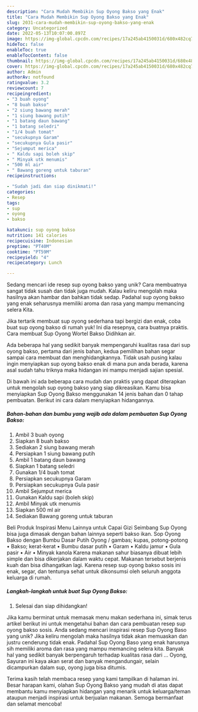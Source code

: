 ```yaml
---
description: "Cara Mudah Membikin Sup Oyong Bakso yang Enak"
title: "Cara Mudah Membikin Sup Oyong Bakso yang Enak"
slug: 2031-cara-mudah-membikin-sup-oyong-bakso-yang-enak
category: Uncategorized
date: 2022-05-13T10:07:00.897Z
image: https://img-global.cpcdn.com/recipes/17a245ab4150031d/680x482cq70/sup-oyong-bakso-foto-resep-utama.jpg
hideToc: false
enableToc: true
enableTocContent: false
thumbnail: https://img-global.cpcdn.com/recipes/17a245ab4150031d/680x482cq70/sup-oyong-bakso-foto-resep-utama.jpg
cover: https://img-global.cpcdn.com/recipes/17a245ab4150031d/680x482cq70/sup-oyong-bakso-foto-resep-utama.jpg
author: Admin
authorAv: notfound
ratingvalue: 3.2
reviewcount: 7
recipeingredient:
- "3 buah oyong"
- "8 buah bakso"
- "2 siung bawang merah"
- "1 siung bawang putih"
- "1 batang daun bawang"
- "1 batang seledri"
- "1/4 buah tomat"
- "secukupnya Garam"
- "secukupnya Gula pasir"
- "Sejumput merica"
- " Kaldu sapi boleh skip"
- " Minyak utk menumis"
- "500 ml air"
- " Bawang goreng untuk taburan"
recipeinstructions:

- "Sudah jadi dan siap dinikmati!"
categories:
- Resep
tags:
- sup
- oyong
- bakso

katakunci: sup oyong bakso 
nutrition: 141 calories
recipecuisine: Indonesian
preptime: "PT40M"
cooktime: "PT59M"
recipeyield: "4"
recipecategory: Lunch

---
```





Sedang mencari ide resep sup oyong bakso yang unik? Cara membuatnya sangat tidak susah dan tidak juga mudah. Kalau keliru mengolah maka hasilnya akan hambar dan bahkan tidak sedap. Padahal sup oyong bakso yang enak seharusnya memiliki aroma dan rasa yang mampu memancing selera Kita.





Jika tertarik membuat sup oyong sederhana tapi bergizi dan enak, coba buat sup oyong bakso di rumah yuk! Ini dia resepnya, cara buatnya praktis. Cara membuat Sup Oyong Wortel Bakso Didihkan air.

Ada beberapa hal yang sedikit banyak mempengaruhi kualitas rasa dari sup oyong bakso, pertama dari jenis bahan, kedua pemilihan bahan segar sampai cara membuat dan menghidangkannya. Tidak usah pusing kalau ingin menyiapkan sup oyong bakso enak di mana pun anda berada, karena asal sudah tahu triknya maka hidangan ini mampu menjadi sajian spesial.






Di bawah ini ada beberapa cara mudah dan praktis yang dapat diterapkan untuk mengolah sup oyong bakso yang siap dikreasikan. Kamu bisa menyiapkan Sup Oyong Bakso menggunakan 14 jenis bahan dan 0 tahap pembuatan. Berikut ini cara dalam menyiapkan hidangannya.

<!--inarticleads1-->

##### Bahan-bahan dan bumbu yang wajib ada dalam pembuatan Sup Oyong Bakso:

1. Ambil 3 buah oyong
1. Siapkan 8 buah bakso
1. Sediakan 2 siung bawang merah
1. Persiapkan 1 siung bawang putih
1. Ambil 1 batang daun bawang
1. Siapkan 1 batang seledri
1. Gunakan 1/4 buah tomat
1. Persiapkan secukupnya Garam
1. Persiapkan secukupnya Gula pasir
1. Ambil Sejumput merica
1. Gunakan  Kaldu sapi (boleh skip)
1. Ambil  Minyak utk menumis
1. Siapkan 500 ml air
1. Sediakan  Bawang goreng untuk taburan


Beli Produk Inspirasi Menu Lainnya untuk Capai Gizi Seimbang Sup Oyong bisa juga dimasak dengan bahan lainnya seperti bakso ikan. Sop Oyong Bakso dengan Bumbu Dasar Putih Oyong / gambas; kupas, potong-potong • Bakso; kerat-kerat • Bumbu dasar putih • Garam • Kaldu jamur • Gula pasir • Air • Minyak kanola Karena makanan sahur biasanya dibuat lebih simple dan bisa dikerjakan dalam waktu cepat. Makanan tersebut berjenis kuah dan bisa dihangatkan lagi. Karena resep sup oyong bakso sosis ini enak, segar, dan tentunya sehat untuk dikonsumsi oleh seluruh anggota keluarga di rumah. 

<!--inarticleads2-->

##### Langkah-langkah untuk buat Sup Oyong Bakso:


1. Selesai dan siap dihidangkan!

Jika kamu berminat untuk memasak menu makan sederhana ini, simak terus artikel berikut ini untuk mengetahui bahan dan cara pembuatan resep sup oyong bakso sosis. Anda sedang mencari inspirasi resep Sup Oyong Baso yang unik? Jika keliru mengolah maka hasilnya tidak akan memuaskan dan justru cenderung tidak enak. Padahal Sup Oyong Baso yang enak harusnya sih memiliki aroma dan rasa yang mampu memancing selera kita. Banyak hal yang sedikit banyak berpengaruh terhadap kualitas rasa dari … Oyong, Sayuran ini kaya akan serat dan banyak mengandungair, selain dicampurkan dalam sup, oyong juga bisa ditumis. 

Terima kasih telah membaca resep yang kami tampilkan di halaman ini. Besar harapan kami, olahan Sup Oyong Bakso yang mudah di atas dapat membantu kamu menyiapkan hidangan yang menarik untuk keluarga/teman ataupun menjadi inspirasi untuk berjualan makanan. Semoga bermanfaat dan selamat mencoba!
